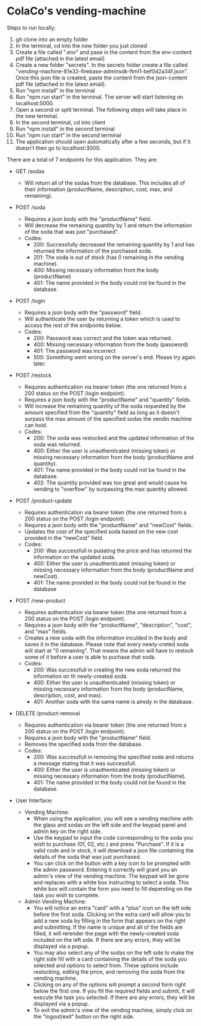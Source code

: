 # ColaCo's vending-machine
Steps to run locally:
1. git clone into an empty folder
2. In the terminal, cd into the new folder you just cloned
3. Create a file called ".env" and pase in the content from the env-content pdf file (attached in the latest email)
4. Create a new folder "secrets". In the secrets folder create a file called "vending-machine-81e32-firebase-adminsdk-ftml1-bef0d2a34f.json". Once this json file is created, paste the content from the json-content pdf file (attached in the latest email).
5. Run "npm install" in the terminal
6. Run "npm run start" in the terminal. The server will start listening on localhost:5000.
7. Open a second or split terminal. The following steps will take place in the new terminal.
8. In the second terminal, cd into client
9. Run "npm install" in the second terminal
10. Run "npm run start" in the second terminal
11. The application should open automatically after a few seconds, but if it doesn't then go to localhost:3000.

There are a total of 7 endpoints for this application. They are:
- GET /sodas
  - Will return all of the sodas from the database. This includes all of their information (productName, description, cost, max, and remaining).
- POST /soda
  - Requires a json body with the "productName" field.
  - Will decrease the remaining quantity by 1 and return the information of the soda that was just "purchased".
  - Codes:
    - 200: Successfully decreased the remaining quantity by 1 and has returned the information of the purchased soda.
    - 201: The soda is out of stock (has 0 remaining in the vending machine).
    - 400: Missing necessary information from the body (productName)
    - 401: The name provided in the body could not be found in the database.
- POST /login
  - Requires a json body with the "password" field.
  - Will authenticate the user by returning a token which is used to access the rest of the endpoints below.
  - Codes:
    - 200: Password was correct and the token was returned.
    - 400: Missing necessary information from the body (password)
    - 401: The password was incorrect
    - 500: Something went wrong on the server's end. Please try again later.
- POST /restock
  - Requires authentication via bearer token (the one returned from a 200 status on the POST /login endpoint).
  - Requires a json body with the "productName" and "quantity" fields.
  - Will increase the remaining quantity of the soda requested by the amount specified from the "quantity" field as long as it doesn't surpass the max amount of the specified sodas the vendin machine can hold.
  - Codes:
    - 200: The soda was restocked and the updated information of the soda was returned.
    - 400: Either the user is unauthenticated (missing token) or missing necessary information from the body (productName and quantity).
    - 401: The name provided in the body could not be found in the database.
    - 402: The quantity provided was too great and would cause he vending to "overflow" by surpassing the max quantity allowed.
- POST /product-update
  - Requires authentication via bearer token (the one returned from a 200 status on the POST /login endpoint).
  - Requires a json body with the "productName" and "newCost" fields.
  - Updates the cost of the specified soda based on the new cost provided in the "newCost" field.
  - Codes: 
    - 200: Was successfull in pudating the price and has returned the information on the updated soda.
    - 400: Either the user is unauthenticated (missing token) or missing necessary information from the body (productName and newCost).
    - 401: The name provided in the body could not be found in the database
- POST /new-product
  - Requires authentication via bearer token (the one returned from a 200 status on the POST /login endpoint).
  - Requires a json body with the "productName", "description", "cost", and "max" fields.
  - Creates a new soda with the information inculded in the body and saves it in the database. Please note that every newly-creted soda will start at "0 remaining". That means the admin will have to restock some of it before a user is able to puchase that soda.
  - Codes: 
    - 200: Was successfull in creating the new soda returned the information on th newly-created soda.
    - 400: Either the user is unauthenticated (missing token) or missing necessary information from the body (productName, description, cost, and max).
    - 401: Another soda with the same name is alredy in the database.
- DELETE /product-removal
  - Requires authentication via bearer token (the one returned from a 200 status on the POST /login endpoint).
  - Requires a json body with the "productName" field.
  - Removes the specified soda from the database.
  - Codes: 
    - 200: Was successfull in removing the specified soda and returns a message stating that it was successfull.
    - 400: Either the user is unauthenticated (missing token) or missing necessary information from the body (productName).
    - 401: The name provided in the body could not be found in the database.

- User Interface:
  - Vending Machine:
    - When using the application, you will see a vending machine with the glass and sodas on the left side and the keypad panel and admin key on the right side. 
    - Use the keypad to input the code corresponding to the soda you wish to purchase (01, 02, etc.) and press "Purchase". If it is a valid code and in stock, it will download a json file containing the details of the soda that was just purchased.
    - You can click on the button with a key icon to be prompted with the admin password. Entering it correctly will grant you an admin's view of the vending machine. The keypad will be gone and replaces with a white box instructing to select a soda. This white box will contain the form you need to fill depending on the task you wish to complete.
  - Admin Vending Machine:
    - You will notice an extra "card" with a "plus" icon on the left side before the first soda. Clicking on the extra card will allow you to add a new soda by filling in the form that appears on the right and submitting. If the name is unique and all of the fields are filled, it will rerender the page with the newly-created soda included on the left side. If there are any errors, they will be displayed via a popup.
    - You may also select any of the sodas on the left side to make the right side fill with a card containing the details of the soda you selected and options to select from. These options include restocking, editing the price, and removing the soda from the vending machine.
    - Clicking on any of the options will prompt a second form right below the first one. If you fill the required fields and submit, it will execute the task you selected. If there are any errors, they will be displayed via a popup.
    - To exit the admin's view of the vending machine, simply click on the "logout/exit" button on the right side.
